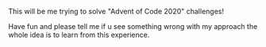 
This will be me trying to solve "Advent of Code 2020"  challenges!

Have fun and please tell me if u see something wrong with my approach the whole idea is to learn from this experience.
